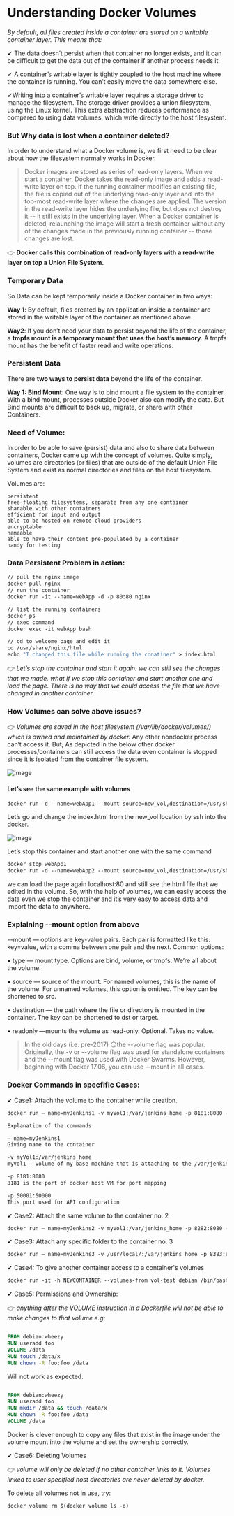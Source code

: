 # Understanding Docker Volumes

*By default, all files created inside a container are stored on a writable container layer. This means that:*

✔ The data doesn’t persist when that container no longer exists, and it can be difficult to get the data out of the container if another process needs it.

✔ A container’s writable layer is tightly coupled to the host machine where the container is running. You can’t easily move the data somewhere else.

✔Writing into a container’s writable layer requires a storage driver to manage the filesystem. The storage driver provides a union filesystem, using the Linux kernel. This extra abstraction reduces performance as compared to using data volumes, which write directly to the host filesystem.

### But Why data is lost when a container deleted?

In order to understand what a Docker volume is, we first need to be clear about how the filesystem normally works in Docker. 

>Docker images are stored as series of read-only layers. 
>When we start a container, Docker takes the read-only image and adds a read-write layer on top. 
>If the running container modifies an existing file, the file is copied out of the underlying read-only layer and into the top-most read-write layer where the changes are applied. 
>The version in the read-write layer hides the underlying file, but does not destroy it -- it still exists in the underlying layer. When a Docker container is deleted, relaunching the image will start a fresh container without any of the changes made in the previously running container -- those changes are lost. 

👉 **Docker calls this combination of read-only layers with a read-write layer on top a Union File System.**

### Temporary Data

So Data can be kept temporarily inside a Docker container in two ways:

**Way 1**: 
By default, files created by an application inside a container are stored in the writable layer of the container as mentioned above.

**Way2**:
If you don’t need your data to persist beyond the life of the container, a **tmpfs mount is a temporary mount that uses the host’s memory**. 
A tmpfs mount has the benefit of faster read and write operations.

### Persistent Data

There are **two ways to persist data** beyond the life of the container. 

**Way 1: Bind Mount**:
One way is to bind mount a file system to the container. With a bind mount, processes outside Docker also can modify the data.
But Bind mounts are difficult to back up, migrate, or share with other Containers. 


### Need of Volume:
In order to be able to save (persist) data and also to share data between containers, Docker came up with the concept of volumes. Quite simply, volumes are directories (or files) that are outside of the default Union File System and exist as normal directories and files on the host filesystem.

Volumes are:

```Doc
persistent
free-floating filesystems, separate from any one container
sharable with other containers
efficient for input and output
able to be hosted on remote cloud providers
encryptable
nameable
able to have their content pre-populated by a container
handy for testing
```
### Data Persistent Problem in action:

```Dockerfile
// pull the nginx image
docker pull nginx
// run the container
docker run -it --name=webApp -d -p 80:80 nginx

// list the running containers
docker ps
// exec command
docker exec -it webApp bash

// cd to welcome page and edit it
cd /usr/share/nginx/html
echo "I changed this file while running the conatiner" > index.html
```

👉 *Let’s stop the container and start it again. we can still see the changes that we made. what if we stop this container and start another one and load the page. There is no way that we could access the file that we have changed in another container.*

### How Volumes can solve above issues?

👉 *Volumes are saved in the host filesystem (/var/lib/docker/volumes/) which is owned and maintained by docker.*
Any other nondocker process can’t access it. But, As depicted in the below other docker processes/containers can still access the data even container is stopped since it is isolated from the container file system.

![image](https://user-images.githubusercontent.com/33947539/147725853-5ca00eb1-738a-416e-8011-f7a615e5efc7.png)

#### Let’s see the same example with volumes 
```Dockerfile
docker run -d --name=webApp1 --mount source=new_vol,destination=/usr/share/nginx/html -p 80:80 nginx
```

Let’s go and change the index.html from the new_vol location by ssh into the docker.

![image](https://user-images.githubusercontent.com/33947539/147726454-8ae36f0c-0cef-4f8e-897c-b57ce0851ac1.png)

Let’s stop this container and start another one with the same command

```Dockerfile
docker stop webApp1
docker run -d --name=webApp2 --mount source=new_vol,destination=/usr/share/nginx/html -p 80:80 nginx
```
we can load the page again localhost:80 and still see the html file that we edited in the volume.
So, with the help of volumes, we can easily access the data even we stop the container and it’s very easy to access data and import the data to anywhere.

### Explaining --mount option from above

--mount — options are key-value pairs. Each pair is formatted like this: key=value, with a comma between one pair and the next. Common options:

•	type — mount type. Options are bind, volume, or tmpfs. We’re all about the volume.

•	source — source of the mount. For named volumes, this is the name of the volume. For unnamed volumes, this option is omitted. The key can be shortened to src.

•	destination — the path where the file or directory is mounted in the container. The key can be shortened to dst or target.

•	readonly —mounts the volume as read-only. Optional. Takes no value.

>In the old days (i.e. pre-2017) 😏the --volume flag was popular. Originally, the -v or --volume flag was used for standalone containers and the --mount flag was used with Docker Swarms. However, beginning with Docker 17.06, you can use --mount in all cases.

### Docker Commands in specfific Cases:

✔ Case1: Attach the volume to the container while creation. 

```Dockerfile
docker run — name=myJenkins1 -v myVol1:/var/jenkins_home -p 8181:8080 -p 50001:50000 jenkins

Explanation of the commands

— name=myJenkins1
Giving name to the container

-v myVol1:/var/jenkins_home
myVol1 — volume of my base machine that is attaching to the /var/jenkins_home (Volume of container)

-p 8181:8080
8181 is the port of docker host VM for port mapping

-p 50001:50000
This port used for API configuration
```

✔ Case2: Attach the same volume to the container no. 2

```Dockerfile
docker run — name=myJenkins2 -v myVol1:/var/jenkins_home -p 8282:8080 -p 50002:50000 jenkins
```

✔ Case3: Attach any specific folder to the container no. 3

```Dockerfile
docker run — name=myJenkins3 -v /usr/local/:/var/jenkins_home -p 8383:8080 -p 50003:50000 jenkins
```

✔ Case4: To give another container access to a container's volumes

```Dockerfile
docker run -it -h NEWCONTAINER --volumes-from vol-test debian /bin/bash
```
✔ Case5: Permissions and Ownership:

👉 *anything after the VOLUME instruction in a Dockerfile will not be able to make changes to that volume e.g:*

```Dockerfile

FROM debian:wheezy
RUN useradd foo
VOLUME /data
RUN touch /data/x
RUN chown -R foo:foo /data
```
Will not work as expected. 

```Dockerfile

FROM debian:wheezy
RUN useradd foo
RUN mkdir /data && touch /data/x
RUN chown -R foo:foo /data
VOLUME /data
```
Docker is clever enough to copy any files that exist in the image under the volume mount into the volume and set the ownership correctly. 

✔ Case6: Deleting Volumes

👉 *volume will only be deleted if no other container links to it. Volumes linked to user specified host directories are never deleted by docker.*

To delete all volumes not in use, try:
```Dockerfile  
docker volume rm $(docker volume ls -q)
```







